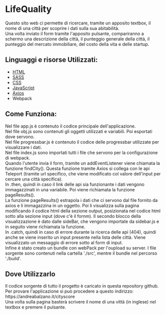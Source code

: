 # LifeQuality

Questo sito web ci permette di ricercare, tramite un apposito textbox, il nome di una città per scoprire i dati sulla sua abitabilità. <br>
Una volta inviato il form tramite l'apposito pulsante, compariranno a schermo una descrizione della città, il punteggio generale della città, il punteggio del mercato immobiliare, del costo della vita e delle startup. <br>

<h2>Linguaggi e risorse Utilizzati:</h2>
<ul>
 <li><a href="https://html.spec.whatwg.org/">HTML</a></li>
 <li><a href="https://sass-lang.com/">SASS</a></li>
 <li><a href="https://www.w3.org/TR/CSS/">CSS</a></li>
 <li><a href="developer.mozilla.org/it/docs/Web/JavaScript">JavaScript</a></li>
 <li><a href="https://github.com/axios/axios">Axios</a></li>
 <li><a https://webpack.js.org/">Webpack</a></li>
</ul>

<h2>Come Funziona:</h2>
Nel file app.js è contenuto il codice principale dell'applicazione. <br>
Nel file obj.js sono contenuti gli oggetti utilizzati e variabili. Poi esportati dove servono. <br>
Nel file progressbar.js è contenuto il codice delle progressbar utilizzate per visualizzare i dati. <br>
Nel file index.js sono importati tutti i file che servono per la configurazione di webpack. <br>
Quando l'utente invia il form, tramite un addEventListener viene chiamata la funzione findCity(). Questa funzione tramite Axios si collega con le api Teleport (tramite url specifico, che viene modificato col valore dell'input per cercare una città specifica). <br>
In .then, quindi in caso il link delle api sia funzionante i dati vengono immagazzinati in una variabile. Poi viene richiamata la funzione pageResults().<br>
La funzione pageResults() estrapola i dati che ci servono dal file fornito da axios e li immagazzina in un oggetto. Poi li visualizza sulla pagina modificando il codice html della sezione output, posizionata nel codice html sotto alla sezione input (dove c'è il fornm). Il secondo blocco della visualizzazione è dato dalle sideBar, che vengono importate da sidebar.js e in seguito viene richiamata la funzione. <br>
In .catch, quindi in caso di errore durante la ricerca delle api (404), quindi anche se viene inserito un input presente nella lista delle città. Viene visualizzato un messaggio di errore sotto al form di input. <br>
Infine è stato creato un bundle con webPack per l'oupload su server. I file sorgente sono contenuti nella cartella './src', mentre il bundle nel percorso './build'.<br>

<h2>Dove Utilizzarlo</h2>
Il codice sorgente di tutto il progetto è caricato in questa repository github.<br>
Per provare l'applicazione si può procedere a questo indirizzo: https://andreabalzano.it/cityscore<br>
Una volta sulla pagina basterà scrivere il nome di una vittà (in inglese) nel textbox e premere il pulsante.
